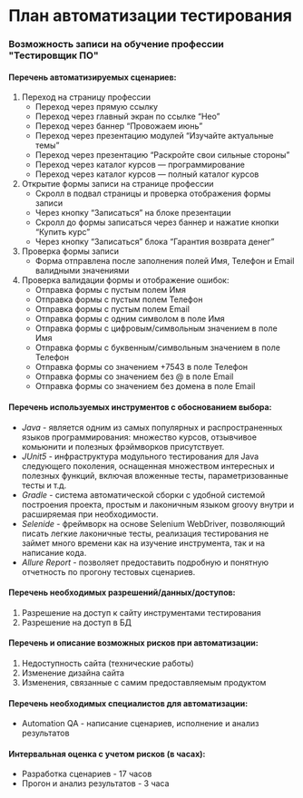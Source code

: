 # План автоматизации тестирования
### Возможность записи на обучение профессии "Тестировщик ПО"
#### Перечень автоматизируемых сценариев:
1. Переход на страницу профессии
   * Переход через прямую ссылку
   * Переход через главный экран по ссылке “Нео”
   * Переход через баннер “Провожаем июнь”
   * Переход через презентацию модулей “Изучайте актуальные темы”
   * Переход через презентацию “Раскройте свои сильные стороны”
   * Переход через каталог курсов — программирование
   * Переход через каталог курсов — полный каталог курсов
1. Открытие формы записи на странице профессии
   * Скролл в подвал страницы и проверка отображения формы записи
   * Через кнопку “Записаться” на блоке презентации
   * Скролл до формы записаться через баннер и нажатие кнопки “Купить курс”
   * Через кнопку “Записаться” блока “Гарантия возврата денег”
1. Проверка формы записи
   * Форма отправлена после заполнения полей Имя, Телефон и Email валидными значениями
1. Проверка валидации формы и отображение ошибок:
   * Отправка формы с пустым полем Имя
   * Отправка формы с пустым полем Телефон
   * Отправка формы с пустым полем Email
   * Отправка формы с одним символом в поле Имя
   * Отправка формы с цифровым/символьным значением в поле Имя
   * Отправка формы с буквенным/символьным значением в поле Телефон
   * Отправка формы со значением +7543 в поле Телефон
   * Отправка формы со значением без @ в поле Email
   * Отправка формы со значением без домена в поле Email

#### Перечень используемых инструментов с обоснованием выбора:
* _Java_ - является одним из самых популярных и распространенных языков программирования: множество курсов, отзывчивое комьюнити и полезных фрэймворков присутствует.
* _JUnit5_ - инфраструктура модульного тестирования для Java следующего поколения, оснащенная множеством интересных и полезных функций, включая вложенные тесты, параметризованные тесты и т.д.
* _Gradle_ - система автоматической сборки с удобной системой построения проекта, простым и лаконичным языком groovy внутри и расширяемая при необходимости.
* _Selenide_ - фреймворк на основе Selenium WebDriver, позволяющий писать легкие лаконичные тесты, реализация тестирования не займет много времени как на изучение инструмента, так и на написание кода.
* _Allure Report_ - позволяет предоставить подробную и понятную отчетность по прогону тестовых сценариев.

#### Перечень необходимых разрешений/данных/доступов:
1. Разрешение на доступ к сайту инструментами тестирования
1. Разрешение на доступ в БД

#### Перечень и описание возможных рисков при автоматизации:
1. Недоступность сайта (технические работы)
1. Изменение дизайна сайта
1. Изменения, связанные с самим предоставляемым продуктом

#### Перечень необходимых специалистов для автоматизации:
* Automation QA - написание сценариев, исполнение и анализ результатов

#### Интервальная оценка с учетом рисков (в часах):
* Разработка сценариев - 17 часов
* Прогон и анализ результатов - 3 часа
